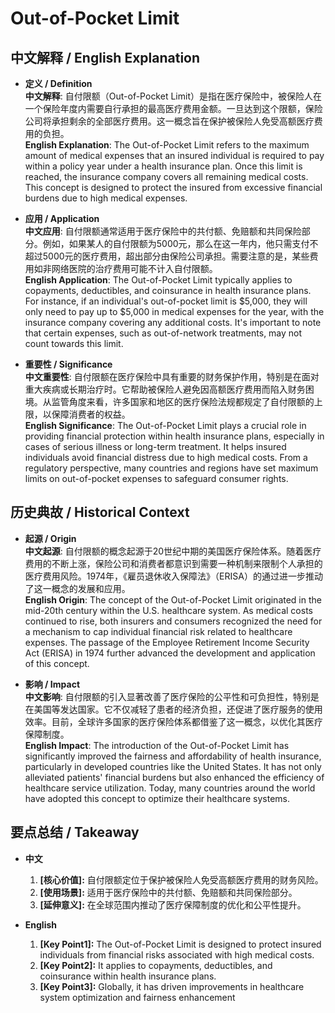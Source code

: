 # Out-of-Pocket Limit

## 中文解释 / English Explanation

* **定义 / Definition**  
  **中文解释**: 自付限额（Out-of-Pocket Limit）是指在医疗保险中，被保险人在一个保险年度内需要自行承担的最高医疗费用金额。一旦达到这个限额，保险公司将承担剩余的全部医疗费用。这一概念旨在保护被保险人免受高额医疗费用的负担。  
  **English Explanation**: The Out-of-Pocket Limit refers to the maximum amount of medical expenses that an insured individual is required to pay within a policy year under a health insurance plan. Once this limit is reached, the insurance company covers all remaining medical costs. This concept is designed to protect the insured from excessive financial burdens due to high medical expenses.

* **应用 / Application**  
  **中文应用**: 自付限额通常适用于医疗保险中的共付额、免赔额和共同保险部分。例如，如果某人的自付限额为5000元，那么在这一年内，他只需支付不超过5000元的医疗费用，超出部分由保险公司承担。需要注意的是，某些费用如非网络医院的治疗费用可能不计入自付限额。  
  **English Application**: The Out-of-Pocket Limit typically applies to copayments, deductibles, and coinsurance in health insurance plans. For instance, if an individual's out-of-pocket limit is $5,000, they will only need to pay up to $5,000 in medical expenses for the year, with the insurance company covering any additional costs. It's important to note that certain expenses, such as out-of-network treatments, may not count towards this limit.

* **重要性 / Significance**  
  **中文重要性**: 自付限额在医疗保险中具有重要的财务保护作用，特别是在面对重大疾病或长期治疗时。它帮助被保险人避免因高额医疗费用而陷入财务困境。从监管角度来看，许多国家和地区的医疗保险法规都规定了自付限额的上限，以保障消费者的权益。  
  **English Significance**: The Out-of-Pocket Limit plays a crucial role in providing financial protection within health insurance plans, especially in cases of serious illness or long-term treatment. It helps insured individuals avoid financial distress due to high medical costs. From a regulatory perspective, many countries and regions have set maximum limits on out-of-pocket expenses to safeguard consumer rights.

## 历史典故 / Historical Context

* **起源 / Origin**  
  **中文起源**: 自付限额的概念起源于20世纪中期的美国医疗保险体系。随着医疗费用的不断上涨，保险公司和消费者都意识到需要一种机制来限制个人承担的医疗费用风险。1974年，《雇员退休收入保障法》（ERISA）的通过进一步推动了这一概念的发展和应用。  
  **English Origin**: The concept of the Out-of-Pocket Limit originated in the mid-20th century within the U.S. healthcare system. As medical costs continued to rise, both insurers and consumers recognized the need for a mechanism to cap individual financial risk related to healthcare expenses. The passage of the Employee Retirement Income Security Act (ERISA) in 1974 further advanced the development and application of this concept.

* **影响 / Impact**  
  **中文影响**: 自付限额的引入显著改善了医疗保险的公平性和可负担性，特别是在美国等发达国家。它不仅减轻了患者的经济负担，还促进了医疗服务的使用效率。目前，全球许多国家的医疗保险体系都借鉴了这一概念，以优化其医疗保障制度。  
  **English Impact**: The introduction of the Out-of-Pocket Limit has significantly improved the fairness and affordability of health insurance, particularly in developed countries like the United States. It has not only alleviated patients' financial burdens but also enhanced the efficiency of healthcare service utilization. Today, many countries around the world have adopted this concept to optimize their healthcare systems.

## 要点总结 / Takeaway

* **中文**  
  1. **[核心价值]:**  自付限额定位于保护被保险人免受高额医疗费用的财务风险。
  2. **[使用场景]:**  适用于医疗保险中的共付额、免赔额和共同保险部分。
  3. **[延伸意义]:**  在全球范围内推动了医疗保障制度的优化和公平性提升。

* **English**  
  1. **[Key Point1]:** The Out-of-Pocket Limit is designed to protect insured individuals from financial risks associated with high medical costs.
  2. **[Key Point2]:** It applies to copayments, deductibles, and coinsurance within health insurance plans.
  3. **[Key Point3]:** Globally, it has driven improvements in healthcare system optimization and fairness enhancement